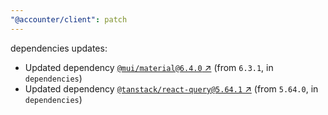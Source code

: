 ```yaml
---
"@accounter/client": patch
---
```

dependencies updates:
  - Updated dependency [`@mui/material@6.4.0` ↗︎](https://www.npmjs.com/package/@mui/material/v/6.4.0) (from `6.3.1`, in `dependencies`)
  - Updated dependency [`@tanstack/react-query@5.64.1` ↗︎](https://www.npmjs.com/package/@tanstack/react-query/v/5.64.1) (from `5.64.0`, in `dependencies`)
